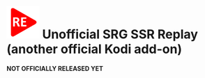 
# <img src="plugin.video.srgssr_ch_replay/icon.png" width="75" height="75" /> Unofficial SRG SSR Replay (another official Kodi add-on) 

**NOT OFFICIALLY RELEASED YET**

